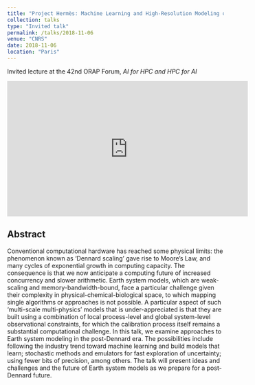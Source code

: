 ```yaml
---
title: "Project Hermès: Machine Learning and High-Resolution Modeling of the Earth System."
collection: talks
type: "Invited talk"
permalink: /talks/2018-11-06
venue: "CNRS"
date: 2018-11-06
location: "Paris"
---
```


Invited lecture at the 42nd ORAP Forum, _AI for HPC and HPC for AI_

<iframe width="560" height="315" src="https://www.youtube.com/embed/fM4tZNZDwCA" frameborder="0" allow="accelerometer; autoplay; clipboard-write; encrypted-media; gyroscope; picture-in-picture" allowfullscreen></iframe>

## Abstract

Conventional computational hardware has reached some physical limits: the phenomenon known as ‘Dennard scaling’ gave rise to Moore’s Law, and many cycles of exponential growth in computing capacity. The consequence is that we now anticipate a computing future of increased concurrency and slower arithmetic. Earth system models, which are weak-scaling and memory-bandwidth-bound, face a particular challenge given their complexity in physical-chemical-biological space, to which mapping single algorithms or approaches is not possible. A particular aspect of such ‘multi-scale multi-physics’ models that is under-appreciated is that they are built using a combination of local process-level and global system-level observational constraints, for which the calibration process itself remains a substantial computational challenge. In this talk, we examine approaches to Earth system modeling in the post-Dennard era. The possibilities include following the industry trend toward machine learning and build models that learn; stochastic methods and emulators for fast exploration of uncertainty; using fewer bits of precision, among others. The talk will present ideas and challenges and the future of Earth system models as we prepare for a post-Dennard future.
